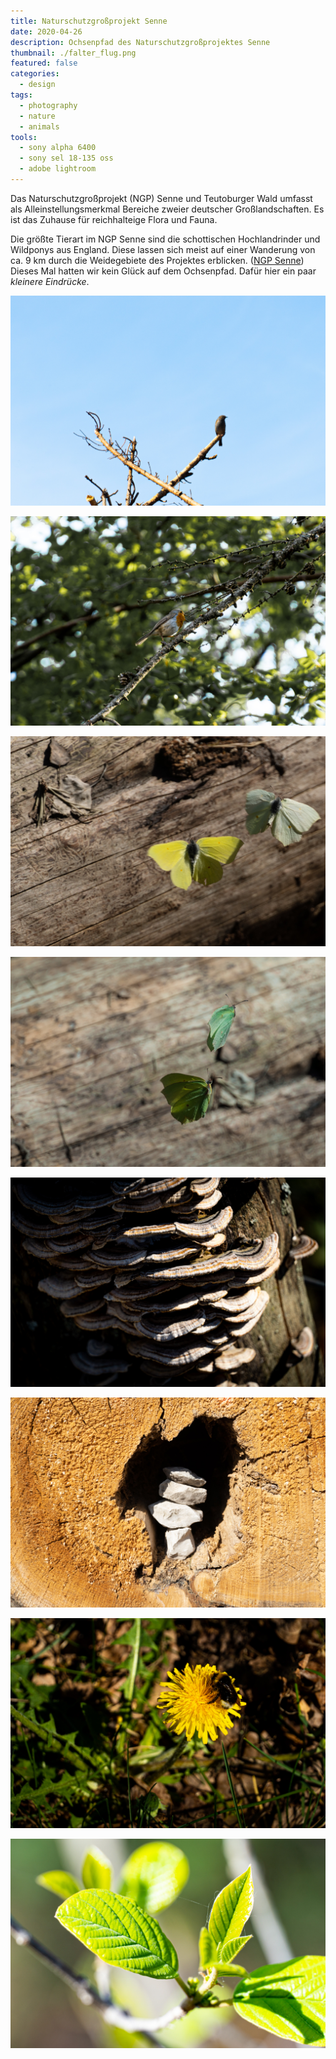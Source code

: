 ```yaml
---
title: Naturschutzgroßprojekt Senne
date: 2020-04-26
description: Ochsenpfad des Naturschutzgroßprojektes Senne
thumbnail: ./falter_flug.png
featured: false
categories: 
  - design
tags:
  - photography
  - nature
  - animals
tools:
  - sony alpha 6400
  - sony sel 18-135 oss
  - adobe lightroom
---
```


Das Naturschutzgroßprojekt (NGP) Senne und Teutoburger Wald umfasst als Alleinstellungsmerkmal Bereiche zweier deutscher Großlandschaften. Es ist das Zuhause für reichhalteige Flora und Fauna.

Die größte Tierart im NGP Senne sind die schottischen Hochlandrinder und Wildponys aus England. Diese lassen sich meist auf einer Wanderung von ca. 9 km durch die Weidegebiete des Projektes erblicken. ([NGP Senne](https://ngpsenne.de/naturerlebnisse/wanderwege-2/rundwanderweg-1/)) Dieses Mal hatten wir kein Glück auf dem Ochsenpfad. Dafür hier ein paar *kleinere Eindrücke*.

<div class="note images">

![Bird on Tree](./bird.jpg)

![Rotkehlchen](./rotkehlchen.jpg)

![Schmetterlinge im Flug](./falter-flug.jpg)

![Schmetterlinge im Flug](./falter-dance.jpg)

![Mushrooms](./pilze.jpg)

![Stones in hollow tree](./stones.jpg)

![Erdhummel](./bumblebee.jpg)

![Small Leaves, Macro Shot](./leaves.jpg)

</div>
